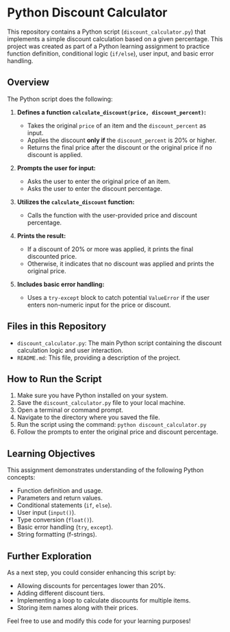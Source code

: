 # Python Discount Calculator 
This repository contains a Python script (`discount_calculator.py`) that implements a simple discount calculation based on a given percentage. This project was created as part of a Python learning assignment to practice function definition, conditional logic (`if/else`), user input, and basic error handling.

## Overview

The Python script does the following:

1.  **Defines a function `calculate_discount(price, discount_percent)`:**
    * Takes the original `price` of an item and the `discount_percent` as input.
    * Applies the discount **only if** the `discount_percent` is 20% or higher.
    * Returns the final price after the discount or the original price if no discount is applied.

2.  **Prompts the user for input:**
    * Asks the user to enter the original price of an item.
    * Asks the user to enter the discount percentage.

3.  **Utilizes the `calculate_discount` function:**
    * Calls the function with the user-provided price and discount percentage.

4.  **Prints the result:**
    * If a discount of 20% or more was applied, it prints the final discounted price.
    * Otherwise, it indicates that no discount was applied and prints the original price.

5.  **Includes basic error handling:**
    * Uses a `try-except` block to catch potential `ValueError` if the user enters non-numeric input for the price or discount.

## Files in this Repository

* `discount_calculator.py`: The main Python script containing the discount calculation logic and user interaction.
* `README.md`: This file, providing a description of the project.

## How to Run the Script

1.  Make sure you have Python installed on your system.
2.  Save the `discount_calculator.py` file to your local machine.
3.  Open a terminal or command prompt.
4.  Navigate to the directory where you saved the file.
5.  Run the script using the command: `python discount_calculator.py`
6.  Follow the prompts to enter the original price and discount percentage.

## Learning Objectives

This assignment demonstrates understanding of the following Python concepts:

* Function definition and usage.
* Parameters and return values.
* Conditional statements (`if`, `else`).
* User input (`input()`).
* Type conversion (`float()`).
* Basic error handling (`try`, `except`).
* String formatting (f-strings).

## Further Exploration

As a next step, you could consider enhancing this script by:

* Allowing discounts for percentages lower than 20%.
* Adding different discount tiers.
* Implementing a loop to calculate discounts for multiple items.
* Storing item names along with their prices.

Feel free to use and modify this code for your learning purposes!
